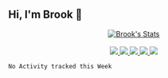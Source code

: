 ## Hi, I'm Brook 👋

<p align="center">
  <a href="https://github.com/yuefengkai" class="rich-diff-level-one">
    <img src="https://github-readme-stats.vercel.app/api?username=yuefengkai&show_icons=true&count_private=true&title_color=333&text_color=777" alt="Brook's Stats" >
    <!-- &hide=issues
    <img src="https://github-readme-stats.vercel.app/api?username=yuefengkai&hide=issues&include_all_commits=true&title_color=333&text_color=777" alt="Brook's Stats" >
    -->
  </a>
  <!--  <br><br>
  <strong>Check out my work below!</strong>-->
  <br><br>
  <a href="https://github.com/yuefengkai">
    <img src="https://badges.pufler.dev/visits/yuefengkai/yuefengkai?style=flat-square&color=black&logo=github">
  </a>
  <a href="https://github.com/yuefengkai">
    <img src="https://badges.pufler.dev/years/yuefengkai?style=flat-square&color=black&logo=github">
  </a>
  <a href="https://github.com/yuefengkai?tab=repositories">
    <img src="https://badges.pufler.dev/repos/yuefengkai?style=flat-square&color=black&logo=github">
  </a>
  <a href="https://gist.github.com/yuefengkai">
    <img src="https://badges.pufler.dev/gists/yuefengkai?style=flat-square&color=black&logo=github">
  </a>
  <a href="https://github.com/yuefengkai">
    <img src="https://badges.pufler.dev/commits/monthly/yuefengkai?style=flat-square&color=black&logo=github">
  </a>
</p>

<!--START_SECTION:waka-->
```text
No Activity tracked this Week
```
<!--END_SECTION:waka-->

